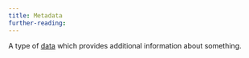 ```yaml
---
title: Metadata
further-reading:
---
```

A type of [data](/data) which provides additional information about something.
